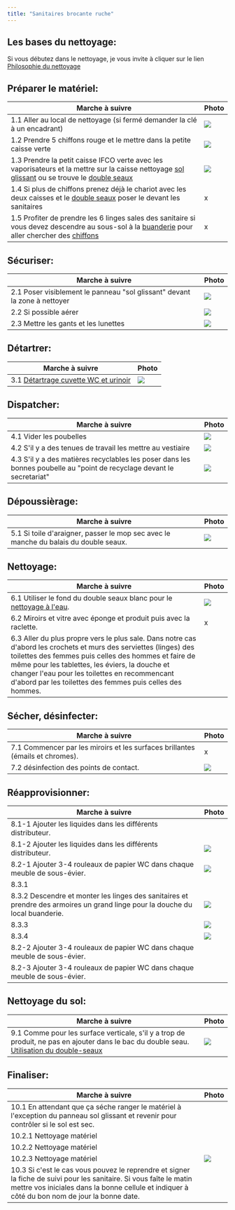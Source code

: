 ```yaml
---
title: "Sanitaires brocante ruche"
---
```


## Les bases du nettoyage:
Si vous débutez dans le nettoyage, je vous invite à cliquer sur le lien [Philosophie du nettoyage](/notes/nettoyage/philosophieNettoyage.md)
## Préparer le matériel:
| Marche à suivre | Photo |
|---|---|
|1.1 Aller au local de nettoyage (si fermé demander la clé à un encadrant)|![](/notes/pieces_jointes/images/i_nettoyage/i_sanitaires/I_Sanitaires1-1.jpg)|
|1.2 Prendre 5 chiffons rouge et le mettre dans la petite caisse verte|![](/notes/pieces_jointes/images/i_nettoyage/i_sanitaires/I_Sanitaires1-2.jpg)|
|1.3 Prendre la petit caisse IFCO verte avec les vaporisateurs et la mettre sur la caisse nettoyage [sol glissant](/notes/formation/A_solGlissant.md) ou se trouve le [double seaux](/notes/formation/P_DoubleSeaux.md)|![](/notes/pieces_jointes/images/i_nettoyage/i_sanitaires/I_Sanitaires1-3.jpg)|
|1.4 Si plus de chiffons prenez déjà le chariot avec les deux caisses et le [double seaux](/notes/formation/P_DoubleSeaux.md) poser le devant les sanitaires|x|
|1.5 Profiter de prendre les 6 linges sales des sanitaire si vous devez descendre au sous-sol à la [buanderie](/notes/zones/buanderieRuche.md)  pour aller chercher des [chiffons](/notes/nettoyage/outils/typeChiffonsNettoyage.md)|x|
## Sécuriser:
| Marche à suivre | Photo |
|---|---|
|2.1 Poser visiblement le panneau "sol glissant" devant la zone à nettoyer|![](/notes/pieces_jointes/images/i_nettoyage/i_sanitaires/I_Sanitaires2-1.jpg)|
|2.2 Si possible aérer|![](/notes/pieces_jointes/images/i_nettoyage/i_sanitaires/I_Sanitaires2-2.jpg)|
|2.3 Mettre les gants et les lunettes|![](/notes/pieces_jointes/images/i_nettoyage/i_sanitaires/I_Sanitaires2-3.jpg)|
## Détartrer:
| Marche à suivre | Photo |
|---|---|
|3.1 [Détartrage cuvette WC et urinoir](/notes/nettoyage/P_DetartrageWC.md)|![](/notes/pieces_jointes/images/i_nettoyage/i_sanitaires/I_Sanitaires3-1.jpg)|
## Dispatcher:
| Marche à suivre | Photo |
|---|---|
|4.1 Vider les poubelles|![](/notes/pieces_jointes/images/i_nettoyage/i_sanitaires/I_Sanitaires4-1.jpg)|
|4.2 S'il y a des tenues de travail les mettre au vestiaire|![](/notes/pieces_jointes/images/i_nettoyage/i_cantine/I_Cantine3-2.jpg)|
|4.3 S'il y a des matières recyclables les poser dans les bonnes poubelle au "point de recyclage devant le secretariat"|![](/notes/pieces_jointes/images/i_nettoyage/i_cantine/I_Cantine3-1.jpg)|
## Dépoussièrage:
| Marche à suivre | Photo |
|---|---|
|5.1 Si toile d'araigner, passer le mop sec avec le manche du balais du double seaux.|![](/notes/pieces_jointes/images/i_nettoyage/i_sanitaires/I_Sanitaires5-1.jpg)|
## Nettoyage:
| Marche à suivre | Photo |
|---|---|
|6.1 Utiliser le fond du double seaux blanc pour le [nettoyage à l'eau](/notes/formation/P_NettoyageSurfaceAvecFondDoubleSeaux.md).|![](/notes/pieces_jointes/images/i_nettoyage/i_sanitaires/I_Sanitaires6-1.jpg)|
|6.2 Miroirs et vitre avec éponge et produit puis avec la raclette.|x|
|6.3 Aller du plus propre vers le plus sale. Dans notre cas d'abord les crochets et murs des serviettes (linges) des toilettes des femmes puis celles des hommes et faire de même pour les tablettes, les éviers, la douche et changer l'eau pour les toilettes en recommencant d'abord par les toilettes des femmes puis celles des hommes.||
## Sécher, désinfecter:
| Marche à suivre | Photo |
|---|---|
|7.1 Commencer par les miroirs et les surfaces brillantes (émails et chromes).|x|
|7.2 désinfection des points de contact.|![](/notes/pieces_jointes/images/i_nettoyage/i_sanitaires/I_Sanitaires7-2.jpg)|
## Réapprovisionner:
| Marche à suivre | Photo |
|---|---|
|8.1-1 Ajouter les liquides dans les différents distributeur.||
|8.1-2 Ajouter les liquides dans les différents distributeur.|![](/notes/pieces_jointes/images/i_nettoyage/i_sanitaires/I_Sanitaires8-1-2.jpg)|
|8.2-1 Ajouter 3-4 rouleaux de papier WC dans chaque meuble de sous-évier.|![](/notes/pieces_jointes/images/i_nettoyage/i_sanitaires/I_Sanitaires8-2-1.jpg)|
|8.3.1||
|8.3.2 Descendre et monter les linges des sanitaires et prendre des armoires un grand linge pour la douche du local buanderie.|![](/notes/pieces_jointes/images/i_nettoyage/i_sanitaires/I_Sanitaires8-3-2.jpg)|
|8.3.3|![](/notes/pieces_jointes/images/i_nettoyage/i_sanitaires/I_Sanitaires8-3-3.jpg)|
|8.3.4|![](/notes/pieces_jointes/images/i_nettoyage/i_sanitaires/I_Sanitaires8-3-4.jpg)|
|8.2-2 Ajouter 3-4 rouleaux de papier WC dans chaque meuble de sous-évier.||
|8.2-3 Ajouter 3-4 rouleaux de papier WC dans chaque meuble de sous-évier.||
## Nettoyage du sol:
| Marche à suivre | Photo |
|---|---|
|9.1 Comme pour les surface verticale, s'il y a trop de produit, ne pas en ajouter dans le bac du double seau. [Utilisation du double-seaux](/notes/formation/P_DoubleSeaux.md)|![](/notes/pieces_jointes/images/i_nettoyage/i_sanitaires/I_Sanitaires9-1.jpg)|
## Finaliser:
| Marche à suivre | Photo |
|---|---|
|10.1 En attendant que ça séche ranger le matériel à l'exception du panneau sol glissant et revenir pour contrôler si le sol est sec. ||
|10.2.1 Nettoyage matériel||
|10.2.2 Nettoyage matériel||
|10.2.3 Nettoyage matériel|![](/notes/pieces_jointes/images/i_nettoyage/i_sanitaires/I_Sanitaires10-2-3.jpg)|
|10.3 Si c'est le cas vous pouvez le reprendre et signer la fiche de suivi pour les sanitaire. Si vous faîte le matin mettre vos iniciales dans la bonne cellule et indiquer à côté du bon nom de jour la bonne date.||
